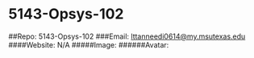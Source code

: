 # 5143-Opsys-102
##Repo: 5143-Opsys-102
###Email: lttanneedi0614@my.msutexas.edu
####Website: N/A
#####Image:
######Avatar:
